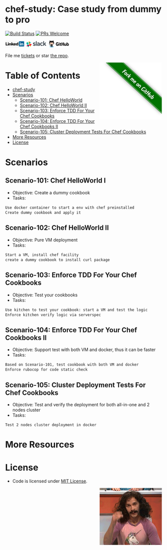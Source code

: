# chef-study: Case study from dummy to pro

[![Build Status](https://travis-ci.org/DennyZhang/chef-study.svg?branch=master)](https://travis-ci.org/DennyZhang/chef-study) [![PRs Welcome](https://img.shields.io/badge/PRs-welcome-brightgreen.svg)](http://makeapullrequest.com)

[![LinkedIn](https://raw.githubusercontent.com/USDevOps/mywechat-slack-group/master/images/linkedin.png)](https://www.linkedin.com/in/dennyzhang001) [![Slack](https://raw.githubusercontent.com/USDevOps/mywechat-slack-group/master/images/slack.png)](https://www.dennyzhang.com/slack) [![Github](https://raw.githubusercontent.com/USDevOps/mywechat-slack-group/master/images/github.png)](https://github.com/DennyZhang)

File me [tickets](https://github.com/DennyZhang/chef-study/issues) or star [the repo](https://github.com/DennyZhang/chef-study).

<a href="https://github.com/DennyZhang?tab=followers"><img align="right" width="200" height="183" src="https://raw.githubusercontent.com/USDevOps/mywechat-slack-group/master/images/fork_github.png" /></a>

Table of Contents
=================

   * [chef-study](#chef-study)
   * [Scenarios](#scenarios)
      * [Scenario-101: Chef HelloWorld](#scenario-101-chef-helloworld)
      * [Scenario-102: Chef HelloWorld II](#scenario-102-chef-helloworld-ii)
      * [Scenario-103: Enforce TDD For Your Chef Cookbooks](#scenario-103-enforce-tdd-for-your-chef-cookbooks)
      * [Scenario-104: Enforce TDD For Your Chef Cookbooks II](#scenario-104-enforce-tdd-for-your-chef-cookbooks-ii)
      * [Scenario-105: Cluster Deployment Tests For Chef Cookbooks](#scenario-105-cluster-deployment-tests-for-chef-cookbooks)
   * [More Resources](#more-resources)
   * [License](#license)

# Scenarios

## Scenario-101: Chef HelloWorld I
- Objective: Create a dummy cookbook
- Tasks:
```
Use docker container to start a env with chef preinstalled
Create dummy cookbook and apply it
```

## Scenario-102: Chef HelloWorld II
- Objective: Pure VM deployment
- Tasks:
```
Start a VM, install chef facility
create a dummy cookbook to install curl package
```

## Scenario-103: Enforce TDD For Your Chef Cookbooks
- Objective: Test your cookbooks
- Tasks:
```
Use kitchen to test your cookbook: start a VM and test the logic
Enforce kitchen verify logic via serverspec
```

## Scenario-104: Enforce TDD For Your Chef Cookbooks II
- Objective: Support test with both VM and docker, thus it can be faster
- Tasks:
```
Based on Scenario-101, test cookbook with both VM and docker
Enforce rubocop for code static check
```

## Scenario-105: Cluster Deployment Tests For Chef Cookbooks
- Objective: Test and verify the deployment for both all-in-one and 2 nodes cluster
- Tasks:
```
Test 2 nodes cluster deployment in docker
```

# More Resources

# License
- Code is licensed under [MIT License](https://www.dennyzhang.com/wp-content/mit_license.txt).

<img align="right" width="200" height="183" src="https://raw.githubusercontent.com/USDevOps/mywechat-slack-group/master/images/magic.gif">

